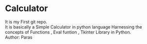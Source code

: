 # Calculator
It is my First git repo.<br> It is basically a Simple Calculator in python language Harnessing the concepts of Functions , Eval funtion , Tkinter Library in Python.<br>Author: Paras 
